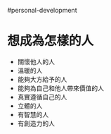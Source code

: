 #personal-development 

# 想成為怎樣的人
-   關懷他人的人
-   溫暖的人
-   能夠大方給予的人
-   能夠為自己和他人帶來價值的人
-   真實遵循自己的人
-   立體的人
-   有智慧的人
-   有創造力的人